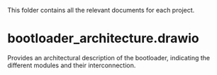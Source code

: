 This folder contains all the relevant documents for each project.

# bootloader_architecture.drawio
Provides an architectural description of the bootloader, indicating the different modules and their interconnection.